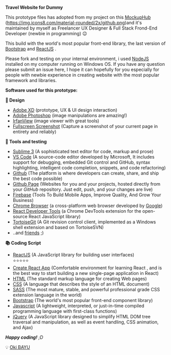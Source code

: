 **Travel Website for Dummy**

This prototype files has adopted from my project on this [MockupHub](https://github.com/mockuphub) (https://img.icons8.com/material-rounded/2x/github.png)and it's maintained by myself as Freelancer UX Designer & Full Stack Frond-End Developer (newbie in programming) :wink:

This build with the world's most popular front-end library, the last version of [Bootstrap](https://getbootstrap.com/)  and [ReactJS](https://reactjs.org/) .

Please fork and testing on your internal environment, i used [NodeJS](https://nodejs.org/) installed on my computer running on Windows OS. If you have any question please submit an issue here, I hope it can hopefully for you especially for people with newbie experience in creating website with the most popular framework and libraries.

**Software used for this prototype:**

**:art: Design**
 - [Adobe XD](https://www.adobe.com/au/products/xd.html) (prototype, UX & UI design interaction)
 - [Adobe Photoshop](https://www.adobe.com/products/photoshopfamily.html)  (image manipulations are amazing!)  
 - [IrfanView](https://www.irfanview.com/)   (image viewer with great tools)
 - [Fullscreen Screenshot](https://gofullpage.com/) (Capture a
   screenshot of your current page in entirety and reliably)

**:wrench: Tools and testing**
 - [Sublime 3](https://www.sublimetext.com/) (A sophisticated text editor for code, markup and prose)
 - [VS Code](https://code.visualstudio.com/) (A source-code editor developed by Microsoft, It includes support for debugging, embedded Git control and GitHub, syntax highlighting, intelligent code completion, snippets, and code refactoring)
 - [Github](https://github.com/) (The platform is where developers can create, share, and ship the best code possible)
 - [Github Page](https://pages.github.com/) (Websites for you and your projects, hosted directly from your _GitHub_ repository. Just edit, push, and your changes are live)
 - [Firebase](https://firebase.google.com/) (Tools To Build Mobile Apps, Improve Quality, And Grow Your Business) 
 - [Chrome Browser](https://www.google.com/chrome/) (a cross-platform web browser developed by [Google](https://www.google.com))
 - [React Developer Tools](https://chrome.google.com/webstore/detail/react-developer-tools/fmkadmapgofadopljbjfkapdkoienihi?hl=en) (a Chrome DevTools extension for the open-source React JavaScript library)
 - [TortoiseGit](https://tortoisegit.org/) (A Git revision control client, implemented as a Windows shell extension and based on TortoiseSVN)
 - ..and [friends](https://curlie.org/) ;)
 
 **:books: Coding Script**
 - [ReactJS](https://reactjs.org/) (A JavaScript library for building user interfaces)  
:star::star::star::star::star:
 - [Create React App](https://create-react-app.dev/) (Comfortable environment for learning React , and is the best way to start building a new single-page  application in React)
 - [HTML](https://www.w3schools.com/html/) (The standard markup language for creating Web pages)
 - [CSS](https://developer.mozilla.org/en-US/docs/Learn/CSS) (A language that describes the style of an HTML document)
 - [SASS](https://sass-lang.com/) (The most mature, stable, and powerful professional grade CSS extension language in the world)
 - [Bootstrap](https://getbootstrap.com/) (The world's most popular front-end component library)
 - [Javascript](https://developer.mozilla.org/en-US/docs/Web/JavaScript/) (A lightweight, interpreted, or just-in-time compiled programming language with first-class functions)
 - [jQuery](https://jquery.com/) (A JavaScript library designed to simplify HTML DOM tree traversal and manipulation, as well as event handling, CSS animation, and Ajax)


***Happy coding!** ;D*
  
:bulb: [Oki BAYU](mailto:%20oki.bayu@gmail.com)
